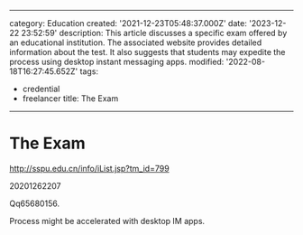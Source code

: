 ------
category: Education
created: '2021-12-23T05:48:37.000Z'
date: '2023-12-22 23:52:59'
description: This article discusses a specific exam offered by an educational institution.
  The associated website provides detailed information about the test. It also suggests
  that students may expedite the process using desktop instant messaging apps.
modified: '2022-08-18T16:27:45.652Z'
tags:
- credential
- freelancer
title: The Exam
------

# The Exam

http://sspu.edu.cn/info/iList.jsp?tm_id=799

20201262207

Qq65680156.

Process might be accelerated with desktop IM apps.

